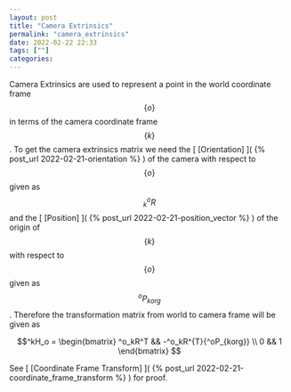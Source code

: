 ```yaml
---
layout: post
title: "Camera Extrinsics"
permalink: "camera_extrinsics"
date: 2022-02-22 22:33
tags: [""]
categories:
---
```


Camera Extrinsics are used to represent a point in the world coordinate frame
$$\{o\}$$ in terms of the camera coordinate frame$$\{k\}$$. To get the camera
extrinsics matrix we need the [ [Orientation] ]( {% post_url
2022-02-21-orientation %} ) of the camera with respect to $$\{o\}$$ given as
$$^o_kR$$ and the 
[ [Position] ]( {% post_url 2022-02-21-position_vector %} ) of the
origin of $$\{k\}$$ with respect to $$\{o\}$$ given as $$^oP_{korg}$$. Therefore the
transformation matrix from world to camera frame will be given as 

$$^kH_o = \begin{bmatrix}
^o_kR^T && -^o_kR^{T}{^oP_{korg}} \\
0 && 1
\end{bmatrix}
$$

See [ [Coordinate Frame Transform] ]( {% post_url
2022-02-21-coordinate_frame_transform %} ) for proof.
